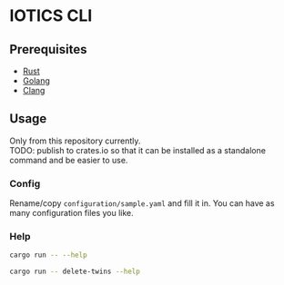 # IOTICS CLI

## Prerequisites

- [Rust][toolchain]
- [Golang][golang]
- [Clang][clang]

## Usage

Only from this repository currently. \
TODO: publish to crates.io so that it can be installed as a standalone command and be easier to use.

### Config

Rename/copy `configuration/sample.yaml` and fill it in. You can have as many configuration files you like.

### Help

```bash
cargo run -- --help
```

```bash
cargo run -- delete-twins --help
```

[toolchain]: https://rustup.rs
[golang]: https://golang.org/doc/install
[clang]: https://clang.llvm.org/get_started.html
